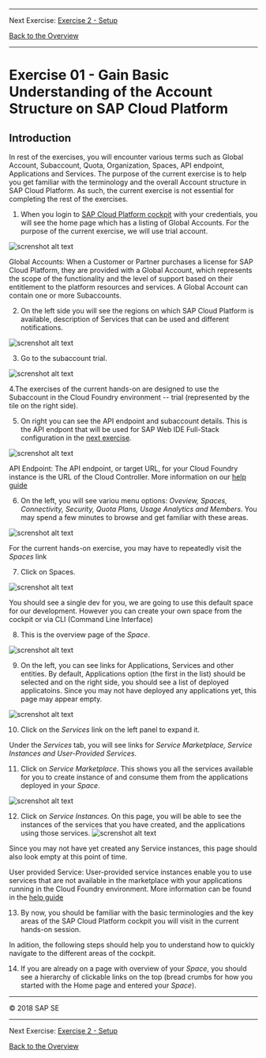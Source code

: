 - - - -
Next Exercise: [Exercise 2 - Setup](../Exercise-02-Setup)

[Back to the Overview](../README.md)
- - - -

# Exercise 01 - Gain Basic Understanding of the Account Structure on SAP Cloud Platform

## Introduction 
In rest of the exercises, you will encounter various terms such as Global Account, Subaccount, Quota, Organization, Spaces, API endpoint, Applications and Services. The purpose of the current exercise is to help you get familiar with the terminology and the overall Account structure in SAP Cloud Platform. As such, the current exercise is not essential for completing the rest of the exercises. 


1.	When you login to [SAP Cloud Platform cockpit](https://account.hanatrial.ondemand.com/) with your credentials, you will see the home page which has a listing of Global Accounts. For the purpose of the current exercise, we will use trial account.

![screnshot alt text](images/gcd_global_account.png)

Global Accounts: When a Customer or Partner purchases a license for SAP Cloud Platform, they are provided with a Global Account, which represents the scope of the functionality and the level of support based on their entitlement to the platform resources and services. 
A Global Account can contain one or more Subaccounts. 

2.	On the left side you will see the regions on which SAP Cloud Platform is available, description of Services that can be used and different notifications.  

![screnshot alt text](images/gcd_regions.png)

3.	Go to the subaccount trial. 

![screnshot alt text](images/gcd_global_subaccount.png)

4.The exercises of the current hands-on are designed to use the Subaccount in the Cloud Foundry environment -- trial (represented by the tile on the right side). 

5.	On right you can see the API endpoint and subaccount details. This is the API endpont that will be used for SAP Web IDE Full-Stack  configuration in the [next exercise](../Exercise-02-Setup). 

![screnshot alt text](images/gcd_cfapiendpoint.png)

API Endpoint: The API endpoint, or target URL, for your Cloud Foundry instance is the URL of the Cloud Controller. More information on our [help guide](https://help.sap.com/viewer/65de2977205c403bbc107264b8eccf4b/Cloud/en-US/350356d1dc314d3199dca15bd2ab9b0e.html)

6.	On the left, you will see variou menu options: _Oveview, Spaces, Connectivity, Security, Quota Plans, Usage Analytics and Members_. You may spend a few minutes to browse and get familiar with these areas. 

![screnshot alt text](images/gcd_cfsecurity_cockpit.png)

For the current hands-on exercise, you may have to repeatedly visit the _Spaces_ link

7.	Click on Spaces. 

![screnshot alt text](images/gcd_space.png)

You should see a single dev for you, we are going to use this default space for our development. However you can create your own space from the cockpit or via CLI (Command Line Interface)


8.	This is the overview page of the _Space_. 

![screnshot alt text](images/gcd_spaceoverview.png)

9.	On the left, you can see links for Applications, Services and other entities. By default, Applications option (the first in the list) should be selected and on the right side, you should see a list of deployed applicatoins. Since you may not have deployed any applications yet, this page may appear empty.

![screnshot alt text](images/gcd_cfapps.png)

10.	Click on the _Services_ link on the left panel to expand it.

Under the _Services_ tab, you will see links for _Service Marketplace, Service Instances and User-Provided Services_. 

11.	Click on _Service Marketplace_. This shows you all the services available for you to create instance of and consume them from the applications deployed in your _Space_. 

![screnshot alt text](images/gcd_spaceoverview.png)


12.	Click on _Service Instances_. On this page, you will be able to see the instances of the services that you have created, and the applications  using those services. 
![screnshot alt text](images/gcd_cf_service_instances.png)

Since you may not have yet created any Service instances, this page should also look empty at this point of time.

User provided Service: User-provided service instances enable you to use services that are not available in the marketplace with your applications running in the Cloud Foundry environment. More information can be found in the [help guide](https://help.sap.com/viewer/65de2977205c403bbc107264b8eccf4b/Cloud/en-US/a44355e200b44b968d98ddaa42f07c3a.html?q=User-Provided%20Services) 

13. By now, you should be familiar with the basic terminologies and the key areas of the SAP Cloud Platform cockpit you will visit in the current hands-on session. 

In adition, the following steps should help you to understand how to quickly navigate to the different areas of the cockpit. 

14. If you are already on a page with overview of your _Space_, you should see a hierarchy of clickable links on the top (bread crumbs for how you started with the Home page and entered your _Space_).



- - - -
© 2018 SAP SE
- - - -
Next Exercise: [Exercise 2 - Setup](../Exercise-02-Setup)

[Back to the Overview](../README.md)

